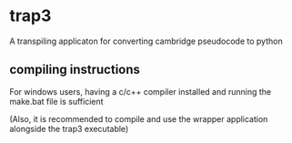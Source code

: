 # trap3
A transpiling applicaton for converting cambridge pseudocode to python


## compiling instructions
For windows users, having a c/c++ compiler installed and running the make.bat file is sufficient

(Also, it is recommended to compile and use the wrapper application alongside the trap3 executable)
